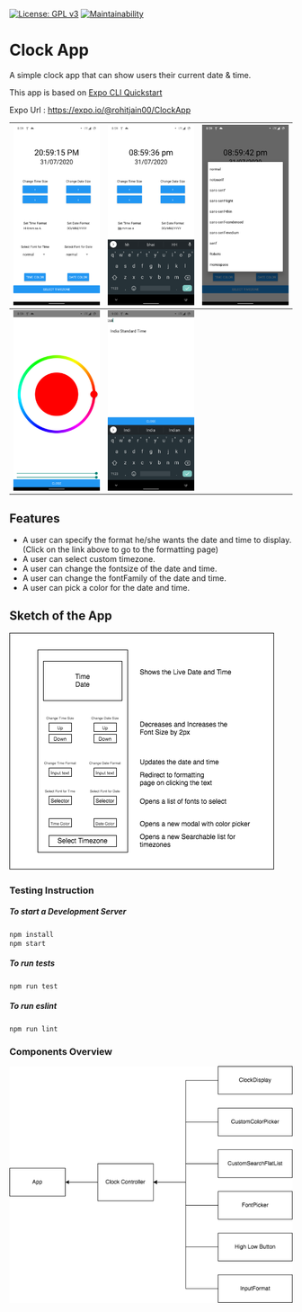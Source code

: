  [![License: GPL v3](https://img.shields.io/badge/License-GPLv3-blue.svg)](https://www.gnu.org/licenses/gpl-3.0)
[![Maintainability](https://api.codeclimate.com/v1/badges/6b80091f5dacf946cd1e/maintainability)](https://codeclimate.com/github/rohitjain00/ClockApp/maintainability)

# Clock App
A simple clock app that can show users their current date & time.

This app is based on [Expo CLI Quickstart](https://reactnative.dev/docs/environment-setup)

Expo Url : https://expo.io/@rohitjain00/ClockApp

| ![Sketch of the App](DiagramsAndScreenshots/Screenshot_1.png) | ![Sketch of the App](DiagramsAndScreenshots/Screenshot_2.png) | ![Sketch of the App](DiagramsAndScreenshots/Screenshot_3.png) |
|----------------------------------------------------------------------|----------------------------------------------------------------------|----------------------------------------------------------------------|
| ![Sketch of the App](DiagramsAndScreenshots/Screenshot_4.png) | ![Sketch of the App](DiagramsAndScreenshots/Screenshot_5.png) |

## Features

* A user can specify the format he/she wants the date and time to display. (Click on the link above to go to the formatting page)
* A user can select custom timezone.
* A user can change the fontsize of the date and time.
* A user can change the fontFamily of the date and time.
* A user can pick a color for the date and time.

## Sketch of the App

![Sketch of the App](DiagramsAndScreenshots/Clock%20App%20Component%20Design%20Diagram.png)

### Testing Instruction

##### To start a Development Server
```shell
npm install
npm start
```
##### To run tests
```shell
npm run test
```
##### To run eslint
```shell
npm run lint
```

### Components Overview

![components dependecy tree](DiagramsAndScreenshots/Clock%20App%20Components.png)